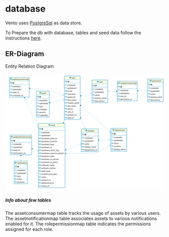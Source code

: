 # database
Vento uses [PostgreSql](https://www.postgresql.org/) as data store.

To Prepare the db with database, tables and seed data follow the instructions [here](scripts/README.md).

## ER-Diagram
Entity Relation Diagram

![ERD](erd/db_erd_diag.png)

##### Info about few tables
The assetconsumermap table tracks the usage of assets by various users.
The assetnotificationmap table associates assets to various notifications enabled for it.
The rolepermissionmap table indicates the permissions assigned for each role.